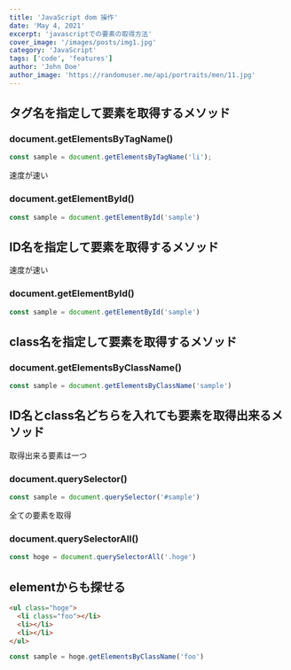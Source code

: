 ```yaml
---
title: 'JavaScript dom 操作'
date: 'May 4, 2021'
excerpt: 'javascriptでの要素の取得方法'
cover_image: '/images/posts/img1.jpg'
category: 'JavaScript'
tags: ['code', 'features']
author: 'John Doe'
author_image: 'https://randomuser.me/api/portraits/men/11.jpg'
---
```


<!-- Markdown generator - https://jaspervdj.be/lorem-markdownum/ -->

## タグ名を指定して要素を取得するメソッド

### document.getElementsByTagName()
```js
const sample = document.getElementsByTagName('li');

```

速度が速い

### document.getElementById()
```js
const sample = document.getElementById('sample')
```

## ID名を指定して要素を取得するメソッド

速度が速い

### document.getElementById()
```js
const sample = document.getElementById('sample')
```


## class名を指定して要素を取得するメソッド
### document.getElementsByClassName()
```js
const sample = document.getElementsByClassName('sample')
```

## ID名とclass名どちらを入れても要素を取得出来るメソッド

取得出来る要素は一つ

### document.querySelector()
```js
const sample = document.querySelector('#sample')
```

全ての要素を取得

### document.querySelectorAll()
```js
const hoge = document.querySelectorAll('.hoge')
```



## elementからも探せる

```html
<ul class="hoge">
  <li class="foo"></li>
  <li></li>
  <li></li>
</ul>
```

```js
const sample = hoge.getElementsByClassName('foo')
```
